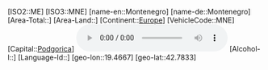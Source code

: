 ﻿---
location: [42.7833,19.4667]
type: Country
tags:
- geo/Country

SpocWebEntityId: 4941
isDeleted: false
confidential: public

---
[ISO2::ME]
[ISO3::MNE]
[name-en::Montenegro]
[name-de::Montenegro]
[Area-Total::]
[Area-Land::]
[Continent::[Europe](geo/Continent/Europe.md)]
[VehicleCode::MNE]
[Capital::[Podgorica](geo/Continent/Europe/Montenegro/Podgorica.md)]
![Anthem-Montenegro](xLarge/National-Anthem/Anthem-Montenegro.mp3)
[Alcohol-l::]
[Language-Id::]
[geo-lon::19.4667]
[geo-lat::42.7833]


